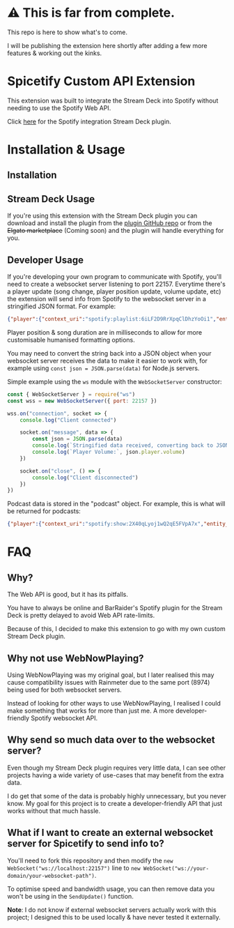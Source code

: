 # ⚠️ This is far from complete.
This repo is here to show what's to come.

I will be publishing the extension here shortly after adding a few more features & working out the kinks.

# Spicetify Custom API Extension
This extension was built to integrate the Stream Deck into Spotify without needing to use the Spotify Web API.

Click [here](https://github.com/TomH5634142b7/Spotify-Integration-Stream-Deck-Plugin) for the Spotify integration Stream Deck plugin.

# Installation & Usage
## Installation

## Stream Deck Usage
If you're using this extension with the Stream Deck plugin you can download and install the plugin from the [plugin GitHub repo](https://github.com/TomH5634142b7/Spotify-Integration-Stream-Deck-Plugin) or from the ~~Elgato marketplace~~ (Coming soon) and the plugin will handle everything for you.

## Developer Usage
If you're developing your own program to communicate with Spotify, you'll need to create a websocket server listening to port 22157. Everytime there's a player update (song change, player position update, volume update, etc) the extension will send info from Spotify to the websocket server in a stringified JSON format.
For example:
```json
{"player":{"context_uri":"spotify:playlist:6iLF2D9RrXpqClDhzYoOi1","entity_uri":"spotify:playlist:6iLF2D9RrXpqClDhzYoOi1","has_context":true,"is_buffering":false,"is_muted":false,"is_playing":true,"is_shuffling":false,"position":128099,"repeat_state":"queue","speed":1,"volume":100},"track":{"album":{"images":{"standard":"spotify:image:ab67616d00001e02312aa00d3fac2260cbd77288","small":"spotify:image:ab67616d00004851312aa00d3fac2260cbd77288","large":"spotify:image:ab67616d0000b273312aa00d3fac2260cbd77288","xlarge":"spotify:image:ab67616d0000b273312aa00d3fac2260cbd77288"},"name":"Call of the Wild (Deluxe Version)","uri":"spotify:album:6JhuNA7potIMg6r29IVULP"},"artists":[{"name":"Powerwolf","uri":"spotify:artist:5HFkc3t0HYETL4JeEbDB1v"}],"podcast":null,"name":"Alive or Undead","duration":263373,"marked_for_download":true,"uri":"spotify:track:3OdjiboTFoyrNIKRkLswuD","playlist_track_index":233,"is_liked":false,"is_19_plus_only":false,"is_explicit":false,"is_local":false,"has_lyrics":true,"media_type":"audio","provider":"context","type":"track"},"queue":{"next_tracks":[]},"scapi_version":"1.0.0"}
```
Player position & song duration are in milliseconds to allow for more customisable humanised formatting options.

You may need to convert the string back into a JSON object when your websocket server receives the data to make it easier to work with, for example using `const json = JSON.parse(data)` for Node.js servers.

Simple example using the `ws` module with the `WebSocketServer` constructor:
```js
const { WebSocketServer } = require("ws")
const wss = new WebSocketServer({ port: 22157 })

wss.on("connection", socket => {
    console.log("Client connected")

    socket.on("message", data => {
        const json = JSON.parse(data)
        console.log(`Stringified data received, converting back to JSON:`, json)
        console.log(`Player Volume:`, json.player.volume)
    })

    socket.on("close", () => {
        console.log("Client disconnected")
    })
})
```

Podcast data is stored in the "podcast" object. For example, this is what will be returned for podcasts:
```json
{"player":{"context_uri":"spotify:show:2X40qLyoj1wQ2qE5FVpA7x","entity_uri":"spotify:show:2X40qLyoj1wQ2qE5FVpA7x","has_context":true,"is_buffering":false,"is_muted":false,"is_playing":true,"is_shuffling":false,"position":633289,"repeat_state":"off","speed":1,"volume":100},"track":{"album":{"images":{"standard":null,"small":null,"large":null,"xlarge":null}},"podcast":{"images":{"standard":"spotify:image:ab67656300005f1ff4e1783e86523c362b5489d8","small":"spotify:image:ab6765630000f68df4e1783e86523c362b5489d8","large":"spotify:image:ab6765630000ba8af4e1783e86523c362b5489d8","xlarge":"spotify:image:ab6765630000ba8af4e1783e86523c362b5489d8"},"name":"Distractible","uri":"spotify:show:2X40qLyoj1wQ2qE5FVpA7x"},"name":"Mark Is A Visionary [Bonus Episode]","duration":1200421,"marked_for_download":false,"uri":"spotify:episode:2wqWgWgXoVhW2d9bDFqgzA","playlist_track_index":4,"is_liked":false,"is_19_plus_only":false,"is_explicit":true,"has_lyrics":false,"media_type":"mixed","provider":"context","type":"episode"},"queue":{"next_tracks":[]},"scapi_version":"1.0.0"}
```

# FAQ
## Why?
The Web API is good, but it has its pitfalls.

You have to always be online and BarRaider's Spotify plugin for the Stream Deck is pretty delayed to avoid Web API rate-limits.

Because of this, I decided to make this extension to go with my own custom Stream Deck plugin.

## Why not use WebNowPlaying?
Using WebNowPlaying was my original goal, but I later realised this may cause compatibility issues with Rainmeter due to the same port (8974) being used for both websocket servers.

Instead of looking for other ways to use WebNowPlaying, I realised I could make something that works for more than just me. A more developer-friendly Spotify websocket API.

## Why send so much data over to the websocket server?
Even though my Stream Deck plugin requires very little data, I can see other projects having a wide variety of use-cases that may benefit from the extra data.

I do get that some of the data is probably highly unnecessary, but you never know. My goal for this project is to create a developer-friendly API that just works without that much hassle.

## What if I want to create an external websocket server for Spicetify to send info to?
You'll need to fork this repository and then modify the `new WebSocket("ws://localhost:22157")` line to `new WebSocket("ws://your-domain/your-websocket-path")`.

To optimise speed and bandwidth usage, you can then remove data you won't be using in the `SendUpdate()` function.

**Note**: I do not know if external websocket servers actually work with this project; I designed this to be used locally & have never tested it externally.
